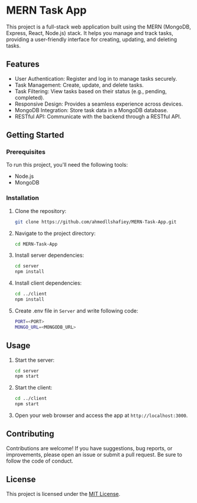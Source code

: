 # MERN Task App

This project is a full-stack web application built using the MERN (MongoDB, Express, React, Node.js) stack. It helps you manage and track tasks, providing a user-friendly interface for creating, updating, and deleting tasks.

## Features

- User Authentication: Register and log in to manage tasks securely.
- Task Management: Create, update, and delete tasks.
- Task Filtering: View tasks based on their status (e.g., pending, completed).
- Responsive Design: Provides a seamless experience across devices.
- MongoDB Integration: Store task data in a MongoDB database.
- RESTful API: Communicate with the backend through a RESTful API.

## Getting Started

### Prerequisites

To run this project, you'll need the following tools:

- Node.js
- MongoDB

### Installation

1. Clone the repository:

   ```sh
   git clone https://github.com/ahmedllshafiey/MERN-Task-App.git
   ```

2. Navigate to the project directory:

   ```sh
   cd MERN-Task-App
   ```

3. Install server dependencies:

   ```sh
   cd server
   npm install
   ```

4. Install client dependencies:

   ```sh
   cd ../client
   npm install
   ```

5. Create .env file in `Server` and write following code:

   ```sh
   PORT=<PORT>
   MONGO_URL=<MONGODB_URL>
   ```

## Usage

1. Start the server:

   ```sh
   cd server
   npm start
   ```

2. Start the client:

   ```sh
   cd ../client
   npm start
   ```

3. Open your web browser and access the app at `http://localhost:3000`.

## Contributing

Contributions are welcome! If you have suggestions, bug reports, or improvements, please open an issue or submit a pull request. Be sure to follow the code of conduct.

## License

This project is licensed under the [MIT License](LICENSE).
